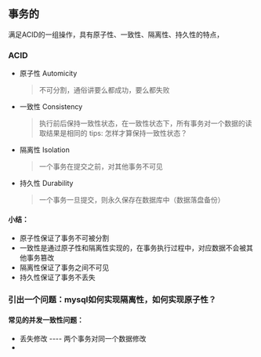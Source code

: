 ## 事务的
满足ACID的一组操作，具有原子性、一致性、隔离性、持久性的特点，

### ACID
* 原子性 Automicity
    >不可分割，通俗讲要么都成功，要么都失败

* 一致性 Consistency
    >执行前后保持一致性状态，在一致性状态下，所有事务对一个数据的读取结果是相同的
    >tips:
    >怎样才算保持一致性状态？

* 隔离性 Isolation
    > 一个事务在提交之前，对其他事务不可见

* 持久性 Durability
    > 一个事务一旦提交，则永久保存在数据库中（数据落盘备份）

#### 小结：
* 原子性保证了事务不可被分割
* 一致性是通过原子性和隔离性实现的，在事务执行过程中，对应数据不会被其他事务篡改
* 隔离性保证了事务之间不可见
* 持久性保证了事务不丢失

### 引出一个问题：mysql如何实现隔离性，如何实现原子性？
#### 常见的并发一致性问题：
* 丢失修改  ---- 两个事务对同一个数据修改
* 


